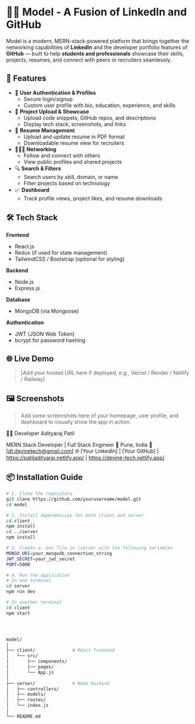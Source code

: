 # 🔗📂 Model - A Fusion of LinkedIn and GitHub

Model is a modern, MERN-stack-powered platform that brings together the networking capabilities of **LinkedIn** and the developer portfolio features of **GitHub** — built to help **students and professionals** showcase their skills, projects, resumes, and connect with peers or recruiters seamlessly.

## 🚀 Features

- 👤 **User Authentication & Profiles**
  - Secure login/signup
  - Custom user profile with bio, education, experience, and skills
- 📁 **Project Upload & Showcase**
  - Upload code snippets, GitHub repos, and descriptions
  - Display tech stack, screenshots, and links
- 📄 **Resume Management**
  - Upload and update resume in PDF format
  - Downloadable resume view for recruiters
- 🧑‍🤝‍🧑 **Networking**
  - Follow and connect with others
  - View public profiles and shared projects
- 🔍 **Search & Filters**
  - Search users by skill, domain, or name
  - Filter projects based on technology
- 📈 **Dashboard**
  - Track profile views, project likes, and resume downloads

## 🛠️ Tech Stack

**Frontend**
- React.js
- Redux (if used for state management)
- TailwindCSS / Bootstrap (optional for styling)

**Backend**
- Node.js
- Express.js

**Database**
- MongoDB (via Mongoose)

**Authentication**
- JWT (JSON Web Token)
- bcrypt for password hashing

## 🌐 Live Demo

> [Add your hosted URL here if deployed, e.g., Vercel / Render / Netlify / Railway]

## 🖼️ Screenshots

> Add some screenshots here of your homepage, user profile, and dashboard to visually show the app in action.


👨‍💻 Developer
Adityaraj Patil

MERN Stack Developer | Full Stack Engineer
📍 Pune, India
📧 [dt.devinetech@gmail.com]
🌐 [Your LinkedIn] | [Your GitHub] | https://patiladityaraj.netlify.app/   | https://devine-tech.netlify.app/




## 📦 Installation Guide

```bash
# 1. Clone the repository
git clone https://github.com/yourusername/model.git
cd model

# 2. Install dependencies for both client and server
cd client
npm install
cd ../server
npm install

# 3. Create a .env file in /server with the following variables
MONGO_URI=your_mongodb_connection_string
JWT_SECRET=your_jwt_secret
PORT=5000

# 4. Run the application
# In one terminal
cd server
npm run dev

# In another terminal
cd client
npm start




model/
│
├── client/              # React frontend
│   └── src/
│       ├── components/
│       ├── pages/
│       └── App.js
│
├── server/              # Node backend
│   ├── controllers/
│   ├── models/
│   ├── routes/
│   └── index.js
│
└── README.md




